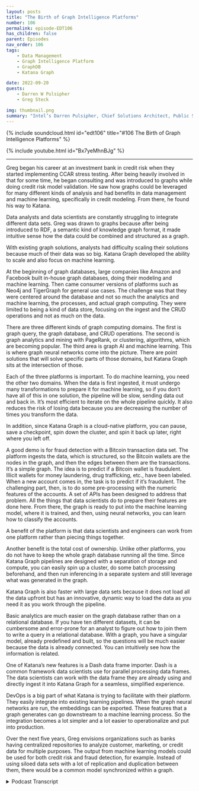 ```yaml
---
layout: posts
title: "The Birth of Graph Intelligence Platforms"
number: 106
permalink: episode-EDT106
has_children: false
parent: Episodes
nav_order: 106
tags:
    - Data Management
    - Graph Intelligence Platform
    - GraphDB
    - Katana Graph

date: 2022-09-20
guests:
    - Darren W Pulsipher
    - Greg Steck

img: thumbnail.png
summary: "Intel’s Darren Pulsipher, Chief Solutions Architect, Public Sector and Greg Steck, Senior Director of Industry Solutions, Katana Graph, talk about the benefits of Katana’s graph intelligence platform."
---
```


{% include soundcloud.html id="edt106" title="#106 The Birth of Graph Intelligence Platforms" %}

{% include youtube.html id="Bx7yeMhnBJg" %}

---

Greg began his career at an investment bank in credit risk when they started implementing CCAR stress testing. After being heavily involved in that for some time, he began consulting and was introduced to graphs while doing credit risk model validation. He saw how graphs could be leveraged for many different kinds of analysis and had benefits in data management and machine learning, specifically in credit modeling. From there, he found his way to Katana.

Data analysts and data scientists are constantly struggling to integrate different data sets. Greg was drawn to graphs because after being introduced to RDF, a semantic kind of knowledge graph format, it made intuitive sense how the data could be combined and structured as a graph.

With existing graph solutions, analysts had difficulty scaling their solutions because much of their data was so big. Katana Graph developed the ability to scale and also focus on machine learning.

At the beginning of graph databases, large companies like Amazon and Facebook built in-house graph databases, doing their modeling and machine learning. Then came consumer versions of platforms such as Neo4j and TigerGraph for general use cases. The challenge was that they were centered around the database and not so much the analytics and machine learning, the processes, and actual graph computing. They were limited to being a kind of data store, focusing on the ingest and the CRUD operations and not as much on the data.

There are three different kinds of graph computing domains. The first is graph query, the graph database, and CRUD operations. The second is graph analytics and mining with PageRank, or clustering, algorithms, which are becoming popular. The third area is graph AI and machine learning. This is where graph neural networks come into the picture. There are point solutions that will solve specific parts of those domains, but Katana Graph sits at the intersection of those.

Each of the three platforms is important. To do machine learning, you need the other two domains. When the data is first ingested, it must undergo many transformations to prepare it for machine learning, so if you don’t have all of this in one solution, the pipeline will be slow, sending data out and back in. It’s most efficient to iterate on the whole pipeline quickly. It also reduces the risk of losing data because you are decreasing the number of times you transform the data.

In addition, since Katana Graph is a cloud-native platform, you can pause, save a checkpoint, spin down the cluster, and spin it back up later, right where you left off.

A good demo is for fraud detection with a Bitcoin transaction data set. The platform ingests the data, which is structured, so the Bitcoin wallets are the nodes in the graph, and then the edges between them are the transactions. It’s a simple graph. The idea is to predict if a Bitcoin wallet is fraudulent. Illicit wallets for money laundering, drug trafficking, etc., have been labeled. When a new account comes in, the task is to predict if it’s fraudulent. The challenging part, then, is to do some pre-processing with the numeric features of the accounts. A set of APIs has been designed to address that problem. All the things that data scientists do to prepare their features are done here. From there, the graph is ready to put into the machine learning model, where it is trained, and then, using neural networks, you can learn how to classify the accounts.

A benefit of the platform is that data scientists and engineers can work from one platform rather than piecing things together.

Another benefit is the total cost of ownership. Unlike other platforms, you do not have to keep the whole graph database running all the time. Since Katana Graph pipelines are designed with a separation of storage and compute, you can easily spin up a cluster, do some batch processing beforehand, and then run inferencing in a separate system and still leverage what was generated in the graph.

Katana Graph is also faster with large data sets because it does not load all the data upfront but has an innovative, dynamic way to load the data as you need it as you work through the pipeline.

Basic analytics are much easier on the graph database rather than on a relational database. If you have ten different datasets, it can be cumbersome and error-prone for an analyst to figure out how to join them to write a query in a relational database. With a graph, you have a singular model, already predefined and built, so the questions will be much easier because the data is already connected. You can intuitively see how the information is related.

One of Katana’s new features is a Dash data frame importer. Dash is a common framework data scientists use for parallel processing data frames. The data scientists can work with the data frame they are already using and directly ingest it into Katana Graph for a seamless, simplified experience.

DevOps is a big part of what Katana is trying to facilitate with their platform. They easily integrate into existing learning pipelines. When the graph neural networks are run, the embeddings can be exported. These features that a graph generates can go downstream to a machine learning process. So the integration becomes a lot simpler and a lot easier to operationalize and put into production.

Over the next five years, Greg envisions organizations such as banks having centralized repositories to analyze customer, marketing, or credit data for multiple purposes. The output from machine learning models could be used for both credit risk and fraud detection, for example. Instead of using siloed data sets with a lot of replication and duplication between them, there would be a common model synchronized within a graph. 


<details>
<summary> Podcast Transcript </summary>

<p>﻿1</p>
<p>Hello, thisis Darren Pulsipher, chief solutionarchitect of public sector at Intel.</p>
<p>And welcome to Embracing</p>
<p>Digital Transformation,where we investigate effective change,leveraging people, processand technology.</p>
<p>On today's episode,the birth of Graph Intelligence Platformswith Greg Stecksenior solution architect at Katana</p>
<p>Graph.</p>
<p>Welcome to the show.</p>
<p>Thanks, Darren.</p>
<p>Happy to be here.</p>
<p>Hey, Greg,tell me a little bit about yourself.</p>
<p>We've already talked to Hadiabout the benefits of graph databases,but tell me a little bit about yourselfand your background.</p>
<p>Sure.</p>
<p>Yeah.</p>
<p>So my background is in financial services.</p>
<p>So I started my career at an investmentbank in credit risk.</p>
<p>So it was right at the timewhere they were starting to implementa lot of the sector stress testing.</p>
<p>So we got heavily involved in that.</p>
<p>After doing that, for some time,</p>
<p>I went to did some consultingand we did more kind of creditrisk modeling model validation,and that's kind of where I was introducedto graphs, right?</p>
<p>And really how they could be leveragedfor a lot of different kinds of analysis,a lot of benefits on the datamanagement side, but then also on machinelearning and credit modeling sidespecificallyso that I then I found my way to a ton ofthat's how I ended up here.</p>
<p>All right.</p>
<p>So you're the one that, you know, made itso I couldn't get a loan on my house?</p>
<p>Is that what I'm hearing?</p>
<p>You're the credit. Guy.</p>
<p>Pretty much said. Yeah, you got it.</p>
<p>Oh, great.</p>
<p>So you know how all those algorithms work.</p>
<p>So you know how to work.</p>
<p>You know how to work.</p>
<p>You know we're getting loans and things,right?</p>
<p>Yep. Yeah, that's what we did.</p>
<p>A lot of it. Yeah.</p>
<p>Consulting a job at the investment bank.</p>
<p>It was more kind of on the derivativesand OTC side,so more counterparty risk,but yeah, consulting.</p>
<p>We did a lot of the consumer lending.</p>
<p>Wow. That's that's incredible.</p>
<p>All right.</p>
<p>So what takes you from financialinto something high tech kind of bleedingedge like a tanning graph?</p>
<p>What?</p>
<p>I mean, what made you move over there?</p>
<p>Yeah.</p>
<p>So when we were working with this data,you know, as a data analystand as the data scientist,we're constantly struggling trying tointegrate all these different datasets. Right.</p>
<p>And so what I was introduced to graphand I was actually introducedthrough RDF, right?</p>
<p>So that's like a very semantickind of knowledge graph format.</p>
<p>It made a lot of intuitive senseon how this data could be combined.</p>
<p>Right?</p>
<p>So I was very familiar with the data,so it just made a lot of senseto structure it as a graph.</p>
<p>So that's really kind ofwhat drew me into to start using graphs.</p>
<p>Well, that's that's incredible.</p>
<p>And then, I mean, you must have liked itso much that you jumped ship onto creating</p>
<p>I mean, container graph.</p>
<p>That's what they do, right?</p>
<p>Yeah, exactly.</p>
<p>Yeah.</p>
<p>So with chaotic graph,it was really seeing thisand we were experiencingthis scalability problem throughout.</p>
<p>We were trying to useexisting graph solutions.</p>
<p>We were havinga lot of our data was very big.</p>
<p>We were having a hard time scalingour solutions with the existing databases.</p>
<p>And so that's reallywhat was very compelling with the town of</p>
<p>Graph was their ability to scale,but then also the focus on machinelearning.</p>
<p>Okay. So tell me a little bit.</p>
<p>I mean,we mentioned at the top of the showthis is the birth of graphintelligence platforms.</p>
<p>What in the world is I mean,because we heard about graph databases.</p>
<p>All right.</p>
<p>They're super cool.</p>
<p>I like using them for for my work.</p>
<p>But I mean, I can only carry those so far.</p>
<p>So what's this next phase?</p>
<p>I mean, what would you call us?</p>
<p>Yeah, exactly.</p>
<p>So, yeah, we've seen kind of the graphdatabases evolve over time, right?</p>
<p>So kind of at the beginning,kind of the 1.0 was,you know, how you have the large companieslike Facebookand Amazon building basically in-housetheir own graph databases.</p>
<p>Right.</p>
<p>And they're doing a lot of the,you know, the modelingand then the machine learning around it.</p>
<p>And then you had some platforms like Neofor Jay</p>
<p>Tiger Graph introduce, you know,kind of a consumer version, right?</p>
<p>The ability to use those for,you know, just general use cases.</p>
<p>But the challenge wasthey really were centeredaround the databaseand not as much around analyticsand the machine learning, the processing,the actual, the graph compute so that.</p>
<p>They were prettythey were pretty limited then because</p>
<p>I mean they're they're onlyit's like a data store in that case.</p>
<p>Then, right? Yeah. Yeah, exactly.</p>
<p>So mostly on the storage,you know, the ingest, you know,the CRUD operationsand not as much on the on the compute.</p>
<p>Okay.</p>
<p>So then I mean, that has limited use,as you were saying.</p>
<p>So then it moves intoyou said analytics comes next.</p>
<p>Is that where you're seeing thingsmigrate to?</p>
<p>Yeah, exactly.</p>
<p>So we kind of see these in like threedifferent kind of graph compute domains.</p>
<p>So you've got kind of the the graph query,those are your graph databaseoperations, right? Your CRUD operations.</p>
<p>And then you have the seconddomain is graph analytics and mining.</p>
<p>So that's where you have kind of PageRankalgorithms, clustering algorithms, right?</p>
<p>Those have startedto become really popular.</p>
<p>And then the third area that we see as,you know, graph air and machine learning.</p>
<p>So this is where graph neural networksreally come into the pictureand there solutions like solve,you know, you know,kind of there's point solutions out therethat will solve specific partsof those domains, but the graph sitsat the intersection of those.</p>
<p>That'swhat we do that is really important.</p>
<p>So it's it's the three domains.</p>
<p>I want to make sure I got it right.</p>
<p>It's your graph databases,right for your normal like storingand your normal queryingtype things, right analytics.</p>
<p>And then I and,and it's the convergence of all three.</p>
<p>I mean, why do why do I care?</p>
<p>Why not just stick withwhat's already been out there?</p>
<p>I mean, we know the benefitsof an individual graph database,but why not just convertor take snapshots of that dataand put it in your traditional datalake and run analytics there?</p>
<p>Why not just do that? Yeah.</p>
<p>Yeah.</p>
<p>So what we found is that, you know,each of these are important.</p>
<p>You know,you need all three of these, right?</p>
<p>To have a successful platform and,you know, kind ofto walk through an example, right?</p>
<p>If you're trying to do machine learning,you need the other two domains, right?</p>
<p>You need to be able to run graph queryto prepare the graph.</p>
<p>You know, when you first ingest the datainto a graph,there's a lot of transformationsthat need to be doneto prepare it for machine learning.</p>
<p>And so if you don't have thisall in one solution,it's going to take you a lot of timefor that pipeline, right?</p>
<p>To get to the machine learningor to the analytics, it's a lot of painto, you know, to send the data out,read it back in.</p>
<p>And there's a lot of iteration that goeson, right?</p>
<p>You need to be able to iterateon this whole pipeline quickly.</p>
<p>So by goingto a full graph platform,what you're telling me is</p>
<p>I can decrease the amount of times</p>
<p>I have to transform the data.</p>
<p>That's what I'm doing. Is that. Right?</p>
<p>Yeah.</p>
<p>You got it. Yeah.</p>
<p>So we have an in-memory representation,so that's going to in our API,you can just operate on that same graphobject through that whole lifecycleso you can adjust it.</p>
<p>And then, you know,we're very data scientist friendly.</p>
<p>So it's all Python operations that you cando just through that whole pipeline.</p>
<p>So that's pretty cool.</p>
<p>So not only does that decrease time, I'mguessing that also decreasesthe amount of storage that you useand also possibilitiesof screwing things up.</p>
<p>Right.</p>
<p>I mean, anytime you touch and transformdata, there's an opportunity toto lose data, right?</p>
<p>Yeah, absolutely.</p>
<p>Yeah.</p>
<p>When you're trying to write backand send it between platformsand transform it, yeah,there's a lot of room for error, so.</p>
<p>Yeah. And then also with our,you know, we're a cloud native platform.</p>
<p>So being able to separate the storageand compute, you know, if you ever wantto, you know, parse, you can stop,you know, save a checkpoint offfor that graph, spend down the cluster,spit it back up later and startright back off where you left it.</p>
<p>So oh, wait, that's that's really cool.</p>
<p>So what you're telling me is I can take asnapshot of my graph in this case, right?</p>
<p>So, hey, I run into this one areathat I knowthe next steps may be risky.</p>
<p>I don't know what the right word is.</p>
<p>It could corrupt my data, possibly.</p>
<p>So I want to take a snapshot and keep thatso I have some temporal aspect to it.</p>
<p>Right. And then I can carry on.</p>
<p>And then possibly if that mess things up,</p>
<p>I, I can wipe that outand go back to my original.</p>
<p>Is that part of this whole platform idea?</p>
<p>Yeah, absolutely. Yeah.</p>
<p>So if you're a data scientist and you'rerunning various experiments, yeah,you'renot exactly sure what you're going to get.</p>
<p>So you wantto save a checkpoint at the beginning,try some things out and then go back.</p>
<p>Right. But also if you're passing itbetween teams, right?</p>
<p>So in these large organizations, typicallyyou'll have a data management teamthat's they're the ones that understandthe source data.</p>
<p>They're the ones they're goingto build the graph for you, right?</p>
<p>So they could build a graphin our platform, save it off.</p>
<p>And then the data scientists,the data science team, they can pick itright up from from that point.</p>
<p>Give me a use case.</p>
<p>So show me how I would use thiswhole platform with one of your customers,maybe someone that you've helped recently.</p>
<p>Yeah, sure.</p>
<p>So we've got a great demo that we thatwe walk through around fraud detection.</p>
<p>So there's this Bitcoin transactiondata set, right?</p>
<p>There's a tool called the elliptic Bitcoindata setand we go throughand we can ingest that data.</p>
<p>So you have the basically the waythe data is structured is you have</p>
<p>Bitcoin wallets are the nodes in the graphand then you have the edgesbetween those are the transactions, right?</p>
<p>So it's a pretty simple graphyou have. Yeah.</p>
<p>The walletsare these accounts, these account nodesand then you're transferring databetween the different nodesso that that's the structure.</p>
<p>And then we're trying to basically predictif Bitcoin wallet is fraudulent, right?</p>
<p>In this case, it's illicit or illicit.</p>
<p>So these have been previously labeled as,you know, for,you know, moneylaundering, trafficking, drug, right.</p>
<p>Any of these kind of things.</p>
<p>They flagged it as illicit.</p>
<p>And so in the task we're trying to predictwith a new account that comes inif it's fraudulent or not.</p>
<p>So we and the first step is to, you know,ingest that data into our platform.</p>
<p>We built a graph and then we want to dosome future preparation.</p>
<p>So if you think about each one of these</p>
<p>Bitcoin accounts, they have a whole setof numeric features, right?</p>
<p>And to start the machine learning process,you need to do some,some setup preprocessing to that, right?</p>
<p>You need to get it ready for machinelearning.</p>
<p>That in itself is really challenging.</p>
<p>We have actually designed a set of APIsto address that problem.</p>
<p>Right, to quickly normalize one hard code.</p>
<p>All these things that data scientistsdo to prepare their features,you can do that.</p>
<p>So now you've got the graph ready toto put into the machine learning model.</p>
<p>And then from thereit goes into the machine learning model.</p>
<p>You train it right.</p>
<p>And using graphneural networks, which I think we're goingto get into in another episode,you can you start to learn about,you know, howto classify these accountsas fraudulent or not.</p>
<p>So that's kind of an example of,you know, for fraud detection,how you would go through that process.</p>
<p>So you guys offer one platformthat lets a datascientist work onand your data engineers, right?</p>
<p>Work on that whole thing from one platforminstead of piecing things together.</p>
<p>Is that the best wayto think of the platform concept?</p>
<p>Yeah, exactly, exactly.</p>
<p>I of very, very cool stuff.</p>
<p>What other benefits do</p>
<p>I get from using a platformas I heard of ease of use decrease intime.</p>
<p>Yeah. What other things.</p>
<p>What other things are there.</p>
<p>Yeah.</p>
<p>So another one is total cost of ownership.</p>
<p>So when you think about running this,this pipelineand you're using a large amount of data,there are certain patternswhere you can actually haveto leave off the whole graph databaserunning all the time.</p>
<p>So when you have a new,we take our example from before.</p>
<p>If you have a new fraudulent,you have a new transactioncomes in, you want to runinferencing against that data, right?</p>
<p>And so in a lot of these cases,you have to keep up this cluster,which is very expensive. Right.</p>
<p>And you have to have itrunning all the time.</p>
<p>But with the waythat we design our pipelinesand the way because of the separationof storage and compute,we can easily spin up our cluster,do some batch processing beforehand,and then you can run inferencingkind of in a separate systemand we can still leveragewhat we generated in the graph.</p>
<p>So this really lowers the total costof ownership by a lot, right?</p>
<p>You're only spinning up your clusterwhen you need it.</p>
<p>You don't have tohave it online all the time.</p>
<p>So that that's prettycool because I can like you said,</p>
<p>I mean, if you're running in the cloud,you're payingwhether you're using it or not, right?</p>
<p>Yeah, exactly. Yeah.</p>
<p>You have to have it up for inferencing.</p>
<p>You've got to have it up 24 seven.</p>
<p>And it's got to beyou've got to have the whole data loaded.</p>
<p>Yeah.</p>
<p>So so that's that's</p>
<p>I guess another question I have for you.</p>
<p>How long does it take for?</p>
<p>All right, I've to spin up a cluster to domy training.</p>
<p>Is that a substantial amount of time?</p>
<p>Because some of these graph databasesare pretty large, or does it load thingsdynamically as it needs them, ordoes it have to load it all into memory?</p>
<p>What's what's the how does that work?</p>
<p>Yeah.</p>
<p>So, you know, in terms of actuallydeploying the cluster,you know, we have a,you know, a deployment method to do that.</p>
<p>And once the cluster is up,you know, that takes a little bit of timeto get it configured.</p>
<p>But then once it's stops,you can easily stop and start it, right?</p>
<p>But now when we talk about adjusting data,this might be getting to your point.</p>
<p>We can at any time when we first loadour load is very fast and it's becausewe don't load all the data that we needat, you know, at the beginning, right?</p>
<p>So we haven't got a smart wayto load the data.</p>
<p>And then as you workthrough that pipeline, as you needcertain properties on the graph,then it will actually load those.</p>
<p>So we do have a dynamic way to load dataall the only load stuff that you need.</p>
<p>So I don'thave to, I don'thave to load the whole thing in the memorybecause I know in the pastwhen I've worked with graph databasesto get them started at the beginning,</p>
<p>I'd have to load everything up into memoryand then I could work on it.</p>
<p>And then as the changes came through,it stored the deltas out.</p>
<p>But you guys, obviouslyyou're beyond that now, right?</p>
<p>I mean, that wasthat was probably an old clunky, you know,neo 4G install at the time.</p>
<p>So I'm able to I'm able to quicklybring things up.</p>
<p>And obviously, if if you're hammering theif you're hammering the graph,it's going to take some time to getthose nodes loaded at first.</p>
<p>But after that, it'll be fast, right?</p>
<p>Yeah. Yeah, exactly.</p>
<p>And you know, a lot of this technology,this is, you know,kind of our core competenciesin this area.</p>
<p>So our founder, Dr. Bishop in Galway.</p>
<p>Right.</p>
<p>And his team, this is where they focustheir research for, you know,the last ten years was aroundthese optimizations to be able to do thisin parallel and to do it very fast.</p>
<p>Very cool.</p>
<p>Now tell me a little bit moreabout on the analytics side,because there are platformsthat have been out there for some time.</p>
<p>I know the same techniques don'tdon't mean anything like MapReduce doesn'treally apply into a graph database nearlylike it does in a relational database.</p>
<p>Right.</p>
<p>Because you have to do that in orderto split everything up across a cluster.</p>
<p>But what kinds of operationswhat can I do on the analytics side?</p>
<p>Because I don't wantto get into the side yet.</p>
<p>We're going to do a wholenother podcast about that.</p>
<p>But what about on the analytics side?</p>
<p>What sorts of thingscan I do with a graph?</p>
<p>Database can do everything</p>
<p>I normally did with my relational deck.</p>
<p>What are the limitationsand maybe what's better in graph?</p>
<p>Yeah, sure.</p>
<p>So yeah, we talk about analytics.</p>
<p>Maybe we could talk about some of thewhen we talk about analytics,we think about graph algorithmslike PageRank from band.</p>
<p>So maybe we could talk about those too.</p>
<p>But in terms oflike your generalized analyticsthat you would want to do in a, ina, like a relational table,the real benefitthat you get for doing that in a graph,the firstbenefit is having a singular data model.</p>
<p>Right?</p>
<p>So you probably talked a little bitabout this with Heidi, but being able toif you have ten different datasets, right,and if you're an analystand you're trying to figure outhow do I join these togetherto write a query,you know, that's that's very cumbersomeand it's very error prone.</p>
<p>Now, when you'rewhen you're using a graph, right,you have a singular model, right.</p>
<p>That's already been predefined and built.</p>
<p>So as an analyst is data.</p>
<p>So I'm just trying to do queriesand try to understand the dataand what's some basic analyticsthat's going to be a much easierright to do that with a graphbecause my date is already connected.</p>
<p>I can, you know, I can intuitivelysee how the data is related, right?</p>
<p>So so you guys have inyour analytics toolboxthe, you've given the ability to actuallyperuse the graph itselfso I can see how things are related.</p>
<p>Is that part of youranalytics platform? Because</p>
<p>I know,</p>
<p>I knowsome, some of the stuff that I writebecause I'm a software engineerand some of the things that I write,</p>
<p>I start seeing new relationshipsbetween objects in my systemthat I didn't knowwhen I first designed it.</p>
<p>And they just pop out because, oh,those two things are related,let's connect them.</p>
<p>So some of these, they're not verywell-defined data schemas sometimes.</p>
<p>Is that. Yeah. Is that fair to say.</p>
<p>Yeah, that makes sense. Yeah.</p>
<p>At our focus. Right.</p>
<p>Kind of initially is really onthe data scientist kind of experience.</p>
<p>Right.</p>
<p>So we have a Jupiter notebook interface,but we do have some nativevisualizations in therewhere you can inspect the graph.</p>
<p>Right?</p>
<p>You can see the graph schema,you can explore it a little bit.</p>
<p>So we do have somecapabilities around that.</p>
<p>Oh, that's cool.</p>
<p>And thenit sounds like you geared it specificallyfor data scientist Jupyter Notebooks,very common for the data scientiststhat are out there,which then gives you, as you mentionedbefore, on the data scientist side,</p>
<p>I have that abilityto write my Python scripts tobring data in or traverse the traversethe graph as I need to,those sorts of things.</p>
<p>Is that pretty safe to say?</p>
<p>Yeah, exactly.</p>
<p>Yeah, you got it.</p>
<p>And one of the featuresthat I really like about thatthat we just introduced was Dest dataframe importer.</p>
<p>So Dash is a really commonframework similar to Spark, right?</p>
<p>Where you can doparallel processing on data frames.</p>
<p>And so data scientists are very usedto working with these structures.</p>
<p>And so we have a way, insteadof the traditional way to do this in graphdatabases, you have to learn a complicatedmapping syntax,right, to be able to mapit from relational to graph.</p>
<p>But using those data data frame,the data scientists can just workwith the data frames they're already usingand then directly ingest those intoa ton of crap. Right?</p>
<p>So it provides this really seamless wayto get started using Cortana.</p>
<p>So you've simpler, you've,you've radically simplified thingsit sounds like.</p>
<p>As far for the data scientists.</p>
<p>Yeah, exactly.</p>
<p>Yeah.</p>
<p>They don't have to worryabout learning a new syntax,they can just do data frame,they can use the data frames are using itand then just those.</p>
<p>Are very cool.</p>
<p>Now a lot of times and this may be offsubject is tell me but a lot of timeswhat I found was data scientistsit sounds like you are onea lot of times itit seems to me like data scientistswork on a projectget it all working, give the results outand then they move on to the next thing.</p>
<p>And they don't really the company doesn'toffer really operationalizedis not the right wordoperationalize that databecause it's it</p>
<p>I got my experiment it's done and it's outbut I want real time data.</p>
<p>I want this continuous thing.</p>
<p>Does this platform help with thator have you guys built that in?</p>
<p>We're a I've I've got my</p>
<p>I've got my analytics all set up nowset it out thereand then when new things come intell me what's changedor things like that.</p>
<p>Is that part of a platform like this?</p>
<p>Yeah, absolutely.</p>
<p>Yeah.</p>
<p>DevOps is a big partof what we're trying to accomplish, right,and what we're trying to facilitatewith our platform.</p>
<p>So, you know,one of the ways that we help with that isand now we can easily integrateinto existing machine learning pipelines.</p>
<p>Right.</p>
<p>And this is I kind of alluded this before,but when we run our ourour machine learning,our graph neural networks, right,we can export the embeddings, right?</p>
<p>These are the basically featureswe've generated from the graphand we can send those to a downstreammachine learning process.</p>
<p>So the integration becomes a lot simplerand a lot easier.</p>
<p>Production allows because you're right,it's really easy to, you know, designa, you know, design a model and then just,you know,it's it's hard to operationalize,but with the way that we can figure outpipelines is, you know, it'sa particular with fraud detectionlike we were talking about earlier.</p>
<p>It's really easyto put that into production, right.</p>
<p>It's going to easily plug intowhatever downstream machine learning modelplatform you're already using.</p>
<p>Very cool.</p>
<p>So it sounds to melike you guys have thought aboutthat whole experience of the data.</p>
<p>The data ops is out a word.</p>
<p>Yep. DevOps.</p>
<p>Yeah. Yeah, you got. Yeah, data.</p>
<p>It's like data data DevOpsdata dev, data ops.</p>
<p>You know, it'sall it's going to be all over the place.</p>
<p>So you, you guys have built thatinto your platform.</p>
<p>So I can I can do the work.</p>
<p>I can create these pipelinesthat can then be deployedon my livedata and produce value coming out.</p>
<p>That sounds like.</p>
<p>Yeah, exactly.</p>
<p>Yeah.</p>
<p>We're working with some really commonyou know, model registry metric trackingplatforms that are open sourcethat you can easily integrate with.</p>
<p>So yeah, we definitely want to make itas easy as possibleand as seamless as possibleto plug into those existing pipelines.</p>
<p>It sounds like,why would I ever use a relational databaseanalytics platform anymore?</p>
<p>I mean, you guys have simplifiedthis quite a bit.</p>
<p>Is that is that what you said?</p>
<p>Do you do you think that I can I can moveaway from your relational stuff?</p>
<p>Would you ever move petabytesof relational data into a graph?</p>
<p>Does that make sense or not?</p>
<p>What do you think?</p>
<p>Yeah, I think it does.</p>
<p>I think there are certain thingswhen you talk about latency, right,because we're we're in a analyticsplatform.</p>
<p>Right.</p>
<p>We're really built aroundkind of overlap functionality.</p>
<p>So certainly there'll be some,some things that you'll want to doa lot more in the online environmentthat you would want to haveyou could have a relational database for.</p>
<p>But yeah, absolutely, for all outtype workloadswhere you're running these large scaleanalytics and machine learning,yeah, it makes all the sense to to do itin a graph graph database becauseeven if you want to do some of theseother traditional machine learningmodels, like adeep, deep neural networks and lshtmand all these things,you can still do thatin our platform, right?</p>
<p>So you're not excluded.</p>
<p>You're not you're not excludedfrom using those types of modelsand those types of processes.</p>
<p>You're just getting the additional benefitof the graph data managementon the backend and then also leveragingsome of these graphdeep learning frameworks.</p>
<p>So super, super cool.</p>
<p>Wow. Craig,you've given us so much information.</p>
<p>It's I think it's almost overwhelming,right.</p>
<p>What you guys are able to do here.</p>
<p>Where do you see five years from now?</p>
<p>Where do you see these types of platforms?</p>
<p>You see any additionaltypes of things in here besides the threethat you've talked about.</p>
<p>Where do you see it moving forward?</p>
<p>Yeah, that's a good question.</p>
<p>I think in terms of where I see it going,you know,</p>
<p>I would envision thisin some of these banks that I've worked inas kind of like the centralized repositorywhere you're analyzingall of your customer data, for example.</p>
<p>Right?</p>
<p>Or you've got youryour marketing data, your credit data.</p>
<p>And you know, what we foundis when you run these machinelearning models, you can use themfor multiple purposes, right?</p>
<p>There's a bank out there that's done.</p>
<p>They basically ran a machinelearning model.</p>
<p>They built a machine learning model,and they use the outputs from itfor both credit riskand also for fraud detection.</p>
<p>Right.</p>
<p>So I think that's kind of thethe next level is being ableto really generate kind of the 360 viewor have it as a centralized repositoryand then feed it out to the different,you know, the different departments,the different groups.</p>
<p>Right, right.</p>
<p>That's marketing or credit or,you know, what, what it may be,but that I think that's a big part of a.</p>
<p>That's really interesting because todaythat would be different groupsthat were doing thatand creating their own models from that.</p>
<p>So what they're saying is a mm.</p>
<p>Yeah.</p>
<p>A common model.</p>
<p>Right.</p>
<p>They, they could work offof a common model in this case.</p>
<p>Yeah exactly.</p>
<p>They're using siloed datasets right there.</p>
<p>A lot of replication,a lot of duplication between the groups.</p>
<p>It's mostly the same datawith a few extra fields,but you know, you'd be able tosynchronize it all within a graph and runall of your,you know, your workloads off of that.</p>
<p>That very, very, very cool stuff.</p>
<p>Well, hey, Greg,thanks for coming on the show today.</p>
<p>This has been wonderful.</p>
<p>You've opened my eyesand hopefully our listeners eyes as well.</p>
<p>Yeah. Thanks, John.</p>
<p>Appreciate the opportunity.</p>
<p>Thank you for listeningto Embracing Digital Transformation today.</p>
<p>If you enjoyed our podcast,give it five stars on your favoritepodcasting site or YouTube channel.</p>
<p>You can find out more informationabout embracing digital transformationand embracingdigital.orguntil next time, go outand do something wonderful.</p>

</details>
